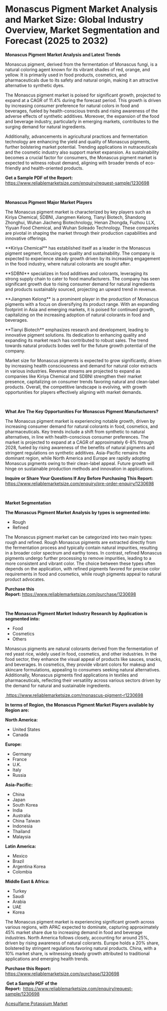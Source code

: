 <p><h1>Monascus Pigment Market Analysis and Market Size: Global Industry Overview, Market Segmentation and Forecast (2025 to 2032)</h1></p><p><strong>Monascus Pigment Market Analysis and Latest Trends</strong></p>
<p><p>Monascus pigment, derived from the fermentation of Monascus fungi, is a natural coloring agent known for its vibrant shades of red, orange, and yellow. It is primarily used in food products, cosmetics, and pharmaceuticals due to its safety and natural origin, making it an attractive alternative to synthetic dyes. </p><p>The Monascus pigment market is poised for significant growth, projected to expand at a CAGR of 11.4% during the forecast period. This growth is driven by increasing consumer preference for natural colors in food and beverages, fueled by health-conscious trends and rising awareness of the adverse effects of synthetic additives. Moreover, the expansion of the food and beverage industry, particularly in emerging markets, contributes to the surging demand for natural ingredients.</p><p>Additionally, advancements in agricultural practices and fermentation technology are enhancing the yield and quality of Monascus pigments, further bolstering market potential. Trending applications in nutraceuticals and the cosmetic industry also support market expansion. As sustainability becomes a crucial factor for consumers, the Monascus pigment market is expected to witness robust demand, aligning with broader trends of eco-friendly and health-oriented products.</p></p>
<p><strong>Get a Sample PDF of the Report:&nbsp;</strong> <a href="https://www.reliablemarketsize.com/enquiry/request-sample/1230698?utm_campaign=2628&utm_medium=2&utm_source=Github&utm_content=ia&utm_term=01042025&utm_id=monascus-pigment">https://www.reliablemarketsize.com/enquiry/request-sample/1230698</a></p>
<p>&nbsp;</p>
<p><strong>Monascus Pigment Major Market Players</strong></p>
<p><p>The Monascus pigment market is characterized by key players such as Kiriya Chemical, SDBNI, Jiangmen Kelong, Tianyi Biotech, Shandong Zhonghui, Wuhan Jiacheng Biotechnology, Henan Zhongda, Fuzhou LLX, Yiyuan Food Chemical, and Wuhan Soleado Technology. These companies are pivotal in shaping the market through their production capabilities and innovative offerings.</p><p>**Kiriya Chemical** has established itself as a leader in the Monascus pigment segment, focusing on quality and sustainability. The company is expected to experience steady growth driven by its increasing engagement in the food industry, where natural colorants are sought after. </p><p>**SDBNI** specializes in food additives and colorants, leveraging its strong supply chain to cater to food manufacturers. The company has seen significant growth due to rising consumer demand for natural ingredients and products sustainably sourced, projecting an upward trend in revenue.</p><p>**Jiangmen Kelong** is a prominent player in the production of Monascus pigments with a focus on diversifying its product range. With an expanding footprint in Asia and emerging markets, it is poised for continued growth, capitalizing on the increasing adoption of natural colorants in food and beverages.</p><p>**Tianyi Biotech** emphasizes research and development, leading to innovative pigment solutions. Its dedication to enhancing quality and expanding its market reach has contributed to robust sales. The trend towards natural products bodes well for the future growth potential of the company.</p><p>Market size for Monascus pigments is expected to grow significantly, driven by increasing health consciousness and demand for natural color extracts in various industries. Revenue streams are projected to expand as companies like Kiriya Chemical and SDBNI strengthen their market presence, capitalizing on consumer trends favoring natural and clean-label products. Overall, the competitive landscape is evolving, with growth opportunities for players effectively aligning with market demands.</p></p>
<p>&nbsp;</p>
<p><strong>What Are The Key Opportunities For Monascus Pigment Manufacturers?</strong></p>
<p><p>The Monascus pigment market is experiencing notable growth, driven by increasing consumer demand for natural colorants in food, cosmetics, and pharmaceuticals. Key trends include a shift from synthetic to natural alternatives, in line with health-conscious consumer preferences. The market is projected to expand at a CAGR of approximately 6-8% through 2028, fueled by rising awareness of the benefits of natural pigments and stringent regulations on synthetic additives. Asia-Pacific remains the dominant region, while North America and Europe are rapidly adopting Monascus pigments owing to their clean-label appeal. Future growth will hinge on sustainable production methods and innovation in applications.</p></p>
<p><strong>Inquire or Share Your Questions If Any Before Purchasing This Report:</strong> <a href="https://www.reliablemarketsize.com/enquiry/pre-order-enquiry/1230698?utm_campaign=2628&utm_medium=2&utm_source=Github&utm_content=ia&utm_term=01042025&utm_id=monascus-pigment">https://www.reliablemarketsize.com/enquiry/pre-order-enquiry/1230698</a></p>
<p>&nbsp;</p>
<p><strong>Market Segmentation</strong></p>
<p><strong>The Monascus Pigment Market Analysis by types is segmented into:</strong></p>
<p><ul><li>Rough</li><li>Refined</li></ul></p>
<p><p>The Monascus pigment market can be categorized into two main types: rough and refined. Rough Monascus pigments are extracted directly from the fermentation process and typically contain natural impurities, resulting in a broader color spectrum and earthy tones. In contrast, refined Monascus pigments undergo further processing to remove impurities, leading to a more consistent and vibrant color. The choice between these types often depends on the application, with refined pigments favored for precise color requirements in food and cosmetics, while rough pigments appeal to natural product advocates.</p></p>
<p><strong>Purchase this Report:&nbsp;</strong><a href="https://www.reliablemarketsize.com/purchase/1230698?utm_campaign=2628&utm_medium=2&utm_source=Github&utm_content=ia&utm_term=01042025&utm_id=monascus-pigment">https://www.reliablemarketsize.com/purchase/1230698</a></p>
<p>&nbsp;</p>
<p><strong>The Monascus Pigment Market Industry Research by Application is segmented into:</strong></p>
<p><ul><li>Food</li><li>Cosmetics</li><li>Others</li></ul></p>
<p><p>Monascus pigments are natural colorants derived from the fermentation of red yeast rice, widely used in food, cosmetics, and other industries. In the food sector, they enhance the visual appeal of products like sauces, snacks, and beverages. In cosmetics, they provide vibrant colors for makeup and skincare formulations, appealing to consumers seeking natural alternatives. Additionally, Monascus pigments find applications in textiles and pharmaceuticals, reflecting their versatility across various sectors driven by the demand for natural and sustainable ingredients.</p></p>
<p><a href="https://www.reliablemarketsize.com/monascus-pigment-r1230698?utm_campaign=2628&utm_medium=2&utm_source=Github&utm_content=ia&utm_term=01042025&utm_id=monascus-pigment">&nbsp;https://www.reliablemarketsize.com/monascus-pigment-r1230698</a></p>
<p><strong>In terms of Region, the Monascus Pigment Market Players available by Region are:</strong></p>
<p>
    <p> <strong> North America: </strong>
        <ul>
            <li>United States</li>
            <li>Canada</li>
        </ul>
        </p> 
    <p> <strong> Europe: </strong>
        <ul>
            <li>Germany</li>
            <li>France</li>
            <li>U.K.</li>
            <li>Italy</li>
            <li>Russia</li>
        </ul>
        </p> 
    <p> <strong> Asia-Pacific: </strong>
        <ul>
            <li>China</li>
            <li>Japan</li>
            <li>South Korea</li>
            <li>India</li>
            <li>Australia</li>
            <li>China Taiwan</li>
            <li>Indonesia</li>
            <li>Thailand</li>
            <li>Malaysia</li>
        </ul>
        </p> 
    <p> <strong> Latin America: </strong>
        <ul>
            <li>Mexico</li>
            <li>Brazil</li>
            <li>Argentina Korea</li>
            <li>Colombia</li>
        </ul>
        </p> 
    <p> <strong> Middle East & Africa: </strong>
        <ul>
            <li>Turkey</li>
            <li>Saudi</li>
            <li>Arabia</li>
            <li>UAE</li>
            <li>Korea</li>
        </ul>
    </p>
    </p>
<p><p>The Monascus pigment market is experiencing significant growth across various regions, with APAC expected to dominate, capturing approximately 45% market share due to increasing demand in food and beverage industries. North America follows closely, accounting for around 25%, driven by rising awareness of natural colorants. Europe holds a 20% share, bolstered by stringent regulations favoring natural products. China, with a 10% market share, is witnessing steady growth attributed to traditional applications and emerging health trends.</p></p>
<p><strong>Purchase this Report: </strong><a href="https://www.reliablemarketsize.com/purchase/1230698?utm_campaign=2628&utm_medium=2&utm_source=Github&utm_content=ia&utm_term=01042025&utm_id=monascus-pigment">https://www.reliablemarketsize.com/purchase/1230698</a></p>
<p>&nbsp;<strong>Get a Sample PDF of the Report:&nbsp;&nbsp;</strong><a href="https://www.reliablemarketsize.com/enquiry/request-sample/1230698?utm_campaign=2628&utm_medium=2&utm_source=Github&utm_content=ia&utm_term=01042025&utm_id=monascus-pigment">https://www.reliablemarketsize.com/enquiry/request-sample/1230698</a></p>
<p><strong></strong></p>
<p><p><a href="https://github.com/toldenargelia86/Market-Research-Report-List-1/blob/main/acesulfame-potassium-market.md?utm_campaign=2628&utm_medium=2&utm_source=Github&utm_content=ia&utm_term=01042025&utm_id=monascus-pigment">Acesulfame Potassium Market</a></p></p>